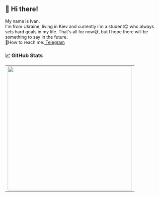 ## 👋 Hi there!

My name is Ivan.<br>
I'm from Ukraine, living in Kiev and currently i'm a student😊 who always sets hard goals in my life.
That's all for now😅, but I hope there will be something to say in the future.
<br>
💬How to reach me:<a href="https://t.me/nothing_interesting_for_u" rel="nofollow"> Telegram</a>

### 📈 GitHub Stats</h2>

<p>
    <table>
    <tr>
        <td>
        <img width="400px" src="https://github-readme-stats.vercel.app/api/top-langs/?username=Anderli-dev&hide=html&layout=compact&hide_border=true&hide_title=true&theme=darkicon_color=5194f0&bg_color=0d1117" />
        </td>
    </tr>   
    </table>
</p>
